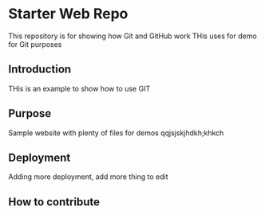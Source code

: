 # Starter Web Repo

This repository is for showing how Git and GitHub work
THis uses for demo for Git purposes

## Introduction
THis is an example to show how to use GIT

## Purpose

Sample website with plenty of files for demos
qqjsjskjhdkh;khkch

## Deployment
Adding more deployment, add more thing to edit

## How to contribute
